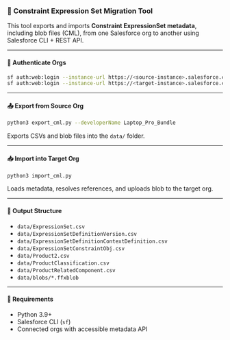 ### 🔄 Constraint Expression Set Migration Tool

This tool exports and imports **Constraint ExpressionSet metadata**, including blob files (CML), from one Salesforce org to another using Salesforce CLI + REST API.

---

#### 🔐 Authenticate Orgs

```bash
sf auth:web:login --instance-url https://<source-instance>.salesforce.com -a srcOrg
sf auth:web:login --instance-url https://<target-instance>.salesforce.com -a tgtOrg
```

---

#### 📤 Export from Source Org

```bash
python3 export_cml.py --developerName Laptop_Pro_Bundle
```

Exports CSVs and blob files into the `data/` folder.

---

#### 📥 Import into Target Org

```bash
python3 import_cml.py
```

Loads metadata, resolves references, and uploads blob to the target org.

---

#### 📁 Output Structure

- `data/ExpressionSet.csv`
- `data/ExpressionSetDefinitionVersion.csv`
- `data/ExpressionSetDefinitionContextDefinition.csv`
- `data/ExpressionSetConstraintObj.csv`
- `data/Product2.csv`
- `data/ProductClassification.csv`
- `data/ProductRelatedComponent.csv`
- `data/blobs/*.ffxblob`

---

#### 🔧 Requirements

- Python 3.9+
- Salesforce CLI (`sf`)
- Connected orgs with accessible metadata API

